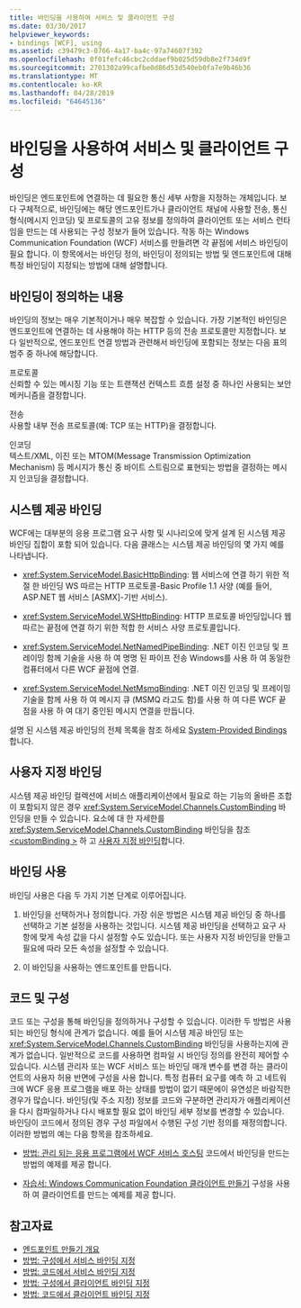 ```yaml
---
title: 바인딩을 사용하여 서비스 및 클라이언트 구성
ms.date: 03/30/2017
helpviewer_keywords:
- bindings [WCF], using
ms.assetid: c39479c3-0766-4a17-ba4c-97a74607f392
ms.openlocfilehash: 0f01fefc46cbc2cddaef9b025d59db8e2f734d9f
ms.sourcegitcommit: 2701302a99cafbe0d86d53d540eb0fa7e9b46b36
ms.translationtype: MT
ms.contentlocale: ko-KR
ms.lasthandoff: 04/28/2019
ms.locfileid: "64645136"
---
```

# <a name="using-bindings-to-configure-services-and-clients"></a>바인딩을 사용하여 서비스 및 클라이언트 구성
바인딩은 엔드포인트에 연결하는 데 필요한 통신 세부 사항을 지정하는 개체입니다. 보다 구체적으로, 바인딩에는 해당 엔드포인트가나 클라이언트 채널에 사용할 전송, 통신 형식(메시지 인코딩) 및 프로토콜의 고유 정보를 정의하여 클라이언트 또는 서비스 런타임을 만드는 데 사용되는 구성 정보가 들어 있습니다. 작동 하는 Windows Communication Foundation (WCF) 서비스를 만들려면 각 끝점에 서비스 바인딩이 필요 합니다. 이 항목에서는 바인딩 정의, 바인딩이 정의되는 방법 및 엔드포인트에 대해 특정 바인딩이 지정되는 방법에 대해 설명합니다.  
  
## <a name="what-a-binding-defines"></a>바인딩이 정의하는 내용  
 바인딩의 정보는 매우 기본적이거나 매우 복잡할 수 있습니다. 가장 기본적인 바인딩은 엔드포인트에 연결하는 데 사용해야 하는 HTTP 등의 전송 프로토콜만 지정합니다. 보다 일반적으로, 엔드포인트 연결 방법과 관련해서 바인딩에 포함되는 정보는 다음 표의 범주 중 하나에 해당합니다.  
  
 프로토콜  
 신뢰할 수 있는 메시징 기능 또는 트랜잭션 컨텍스트 흐름 설정 중 하나인 사용되는 보안 메커니즘을 결정합니다.  
  
 전송  
 사용할 내부 전송 프로토콜(예: TCP 또는 HTTP)을 결정합니다.  
  
 인코딩  
 텍스트/XML, 이진 또는 MTOM(Message Transmission Optimization Mechanism) 등 메시지가 통신 중 바이트 스트림으로 표현되는 방법을 결정하는 메시지 인코딩을 결정합니다.  
  
## <a name="system-provided-bindings"></a>시스템 제공 바인딩  
 WCF에는 대부분의 응용 프로그램 요구 사항 및 시나리오에 맞게 설계 된 시스템 제공 바인딩 집합이 포함 되어 있습니다. 다음 클래스는 시스템 제공 바인딩의 몇 가지 예를 나타냅니다.  
  
- <xref:System.ServiceModel.BasicHttpBinding>: 웹 서비스에 연결 하기 위한 적절 한 바인딩 WS 따르는 HTTP 프로토콜-Basic Profile 1.1 사양 (예를 들어, ASP.NET 웹 서비스 [ASMX]-기반 서비스).  
  
- <xref:System.ServiceModel.WSHttpBinding>: HTTP 프로토콜 바인딩입니다 웹 따르는 끝점에 연결 하기 위한 적합 한 서비스 사양 프로토콜입니다.  
  
- <xref:System.ServiceModel.NetNamedPipeBinding>: .NET 이진 인코딩 및 프레이밍 함께 기술을 사용 하 여 명명 된 파이프 전송 Windows를 사용 하 여 동일한 컴퓨터에서 다른 WCF 끝점에 연결.  
  
- <xref:System.ServiceModel.NetMsmqBinding>: .NET 이진 인코딩 및 프레이밍 기술을 함께 사용 하 여 메시지 큐 (MSMQ 라고도 함)를 사용 하 여 다른 WCF 끝점을 사용 하 여 대기 중인된 메시지 연결을 만듭니다.  
  
 설명 된 시스템 제공 바인딩의 전체 목록을 참조 하세요 [System-Provided Bindings](../../../docs/framework/wcf/system-provided-bindings.md)합니다.  
  
## <a name="custom-bindings"></a>사용자 지정 바인딩  
 시스템 제공 바인딩 컬렉션에 서비스 애플리케이션에서 필요로 하는 기능의 올바른 조합이 포함되지 않은 경우 <xref:System.ServiceModel.Channels.CustomBinding> 바인딩을 만들 수 있습니다. 요소에 대 한 자세한를 <xref:System.ServiceModel.Channels.CustomBinding> 바인딩을 참조 [ \<customBinding >](../../../docs/framework/configure-apps/file-schema/wcf/custombinding.md) 하 고 [사용자 지정 바인딩](../../../docs/framework/wcf/extending/custom-bindings.md)합니다.  
  
## <a name="using-bindings"></a>바인딩 사용  
 바인딩 사용은 다음 두 가지 기본 단계로 이루어집니다.  
  
1. 바인딩을 선택하거나 정의합니다. 가장 쉬운 방법은 시스템 제공 바인딩 중 하나를 선택하고 기본 설정을 사용하는 것입니다. 시스템 제공 바인딩을 선택하고 요구 사항에 맞게 속성 값을 다시 설정할 수도 있습니다. 또는 사용자 지정 바인딩을 만들고 필요에 따라 모든 속성을 설정할 수 있습니다.  
  
2. 이 바인딩을 사용하는 엔드포인트를 만듭니다.  
  
## <a name="code-and-configuration"></a>코드 및 구성  
 코드 또는 구성을 통해 바인딩을 정의하거나 구성할 수 있습니다. 이러한 두 방법은 사용되는 바인딩 형식에 관계가 없습니다. 예를 들어 시스템 제공 바인딩 또는 <xref:System.ServiceModel.Channels.CustomBinding> 바인딩을 사용하는지에 관계가 없습니다. 일반적으로 코드를 사용하면 컴파일 시 바인딩 정의를 완전히 제어할 수 있습니다. 시스템 관리자 또는 WCF 서비스 또는 바인딩 매개 변수를 변경 하는 클라이언트의 사용자 허용 반면에 구성을 사용 합니다. 특정 컴퓨터 요구를 예측 하 고 네트워크에 WCF 응용 프로그램을 배포 하는 상태를 방법이 없기 때문에이 유연성은 바람직한 경우가 많습니다. 바인딩(및 주소 지정) 정보를 코드와 구분하면 관리자가 애플리케이션을 다시 컴파일하거나 다시 배포할 필요 없이 바인딩 세부 정보를 변경할 수 있습니다. 바인딩이 코드에서 정의된 경우 구성 파일에서 수행된 구성 기반 정의를 재정의합니다. 이러한 방법의 예는 다음 항목을 참조하세요.  
  
- [방법: 관리 되는 응용 프로그램에서 WCF 서비스 호스팅](../../../docs/framework/wcf/how-to-host-a-wcf-service-in-a-managed-application.md) 코드에서 바인딩을 만드는 방법의 예제를 제공 합니다.  
  
- [자습서: Windows Communication Foundation 클라이언트 만들기](../../../docs/framework/wcf/how-to-create-a-wcf-client.md) 구성을 사용 하 여 클라이언트를 만드는 예제를 제공 합니다.  
  
## <a name="see-also"></a>참고자료

- [엔드포인트 만들기 개요](../../../docs/framework/wcf/endpoint-creation-overview.md)
- [방법: 구성에서 서비스 바인딩 지정](../../../docs/framework/wcf/how-to-specify-a-service-binding-in-configuration.md)
- [방법: 코드에서 서비스 바인딩 지정](../../../docs/framework/wcf/how-to-specify-a-service-binding-in-code.md)
- [방법: 구성에서 클라이언트 바인딩 지정](../../../docs/framework/wcf/how-to-specify-a-client-binding-in-configuration.md)
- [방법: 코드에서 클라이언트 바인딩 지정](../../../docs/framework/wcf/how-to-specify-a-client-binding-in-code.md)
